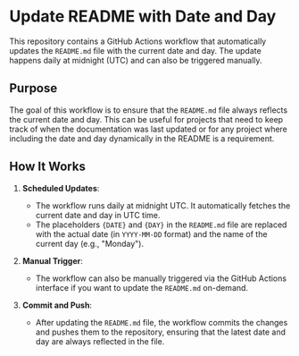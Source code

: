 # Update README with Date and Day

This repository contains a GitHub Actions workflow that automatically updates the `README.md` file with the current date and day. The update happens daily at midnight (UTC) and can also be triggered manually.

## Purpose

The goal of this workflow is to ensure that the `README.md` file always reflects the current date and day. This can be useful for projects that need to keep track of when the documentation was last updated or for any project where including the date and day dynamically in the README is a requirement.

## How It Works

1. **Scheduled Updates**: 
   - The workflow runs daily at midnight UTC. It automatically fetches the current date and day in UTC time.
   - The placeholders `{DATE}` and `{DAY}` in the `README.md` file are replaced with the actual date (in `YYYY-MM-DD` format) and the name of the current day (e.g., "Monday").

2. **Manual Trigger**: 
   - The workflow can also be manually triggered via the GitHub Actions interface if you want to update the `README.md` on-demand.

3. **Commit and Push**: 
   - After updating the `README.md` file, the workflow commits the changes and pushes them to the repository, ensuring that the latest date and day are always reflected in the file.

